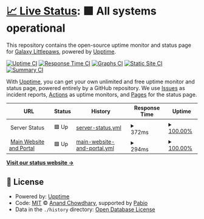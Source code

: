 # [📈 Live Status](https://galaxybreedables.com): <!--live status--> **🟩 All systems operational**

This repository contains the open-source uptime monitor and status page for [Galaxy Littlepaws](https://galaxylittlepaws.com), powered by [Upptime](https://github.com/upptime/upptime).

[![Uptime CI](https://github.com/GalaxyLittlepaws/breedable_upptime/workflows/Uptime%20CI/badge.svg)](https://github.com/GalaxyLittlepaws/breedable_upptime/actions?query=workflow%3A%22Uptime+CI%22)
[![Response Time CI](https://github.com/GalaxyLittlepaws/breedable_upptime/workflows/Response%20Time%20CI/badge.svg)](https://github.com/GalaxyLittlepaws/breedable_upptime/actions?query=workflow%3A%22Response+Time+CI%22)
[![Graphs CI](https://github.com/GalaxyLittlepaws/breedable_upptime/workflows/Graphs%20CI/badge.svg)](https://github.com/GalaxyLittlepaws/breedable_upptime/actions?query=workflow%3A%22Graphs+CI%22)
[![Static Site CI](https://github.com/GalaxyLittlepaws/breedable_upptime/workflows/Static%20Site%20CI/badge.svg)](https://github.com/GalaxyLittlepaws/breedable_upptime/actions?query=workflow%3A%22Static+Site+CI%22)
[![Summary CI](https://github.com/GalaxyLittlepaws/breedable_upptime/workflows/Summary%20CI/badge.svg)](https://github.com/GalaxyLittlepaws/breedable_upptime/actions?query=workflow%3A%22Summary+CI%22)

With [Upptime](https://upptime.js.org), you can get your own unlimited and free uptime monitor and status page, powered entirely by a GitHub repository. We use [Issues](https://github.com/GalaxyLittlepaws/breedable_upptime/issues) as incident reports, [Actions](https://github.com/GalaxyLittlepaws/breedable_upptime/actions) as uptime monitors, and [Pages](https://galaxybreedables.com) for the status page.

<!--start: status pages-->
<!-- This summary is generated by Upptime (https://github.com/upptime/upptime) -->
<!-- Do not edit this manually, your changes will be overwritten -->
<!-- prettier-ignore -->
| URL | Status | History | Response Time | Uptime |
| --- | ------ | ------- | ------------- | ------ |
| <img alt="" src="https://icons.duckduckgo.com/ip3/null.ico" height="13"> Server Status | 🟩 Up | [server-status.yml](https://github.com/GalaxyLittlepaws/breedable_uptime/commits/HEAD/history/server-status.yml) | <details><summary><img alt="Response time graph" src="./graphs/server-status/response-time-week.png" height="20"> 372ms</summary><br><a href="https://galaxybreedables.com/history/server-status"><img alt="Response time 372" src="https://img.shields.io/endpoint?url=https%3A%2F%2Fraw.githubusercontent.com%2FGalaxyLittlepaws%2Fbreedable_uptime%2FHEAD%2Fapi%2Fserver-status%2Fresponse-time.json"></a><br><a href="https://galaxybreedables.com/history/server-status"><img alt="24-hour response time 372" src="https://img.shields.io/endpoint?url=https%3A%2F%2Fraw.githubusercontent.com%2FGalaxyLittlepaws%2Fbreedable_uptime%2FHEAD%2Fapi%2Fserver-status%2Fresponse-time-day.json"></a><br><a href="https://galaxybreedables.com/history/server-status"><img alt="7-day response time 372" src="https://img.shields.io/endpoint?url=https%3A%2F%2Fraw.githubusercontent.com%2FGalaxyLittlepaws%2Fbreedable_uptime%2FHEAD%2Fapi%2Fserver-status%2Fresponse-time-week.json"></a><br><a href="https://galaxybreedables.com/history/server-status"><img alt="30-day response time 372" src="https://img.shields.io/endpoint?url=https%3A%2F%2Fraw.githubusercontent.com%2FGalaxyLittlepaws%2Fbreedable_uptime%2FHEAD%2Fapi%2Fserver-status%2Fresponse-time-month.json"></a><br><a href="https://galaxybreedables.com/history/server-status"><img alt="1-year response time 372" src="https://img.shields.io/endpoint?url=https%3A%2F%2Fraw.githubusercontent.com%2FGalaxyLittlepaws%2Fbreedable_uptime%2FHEAD%2Fapi%2Fserver-status%2Fresponse-time-year.json"></a></details> | <details><summary><a href="https://galaxybreedables.com/history/server-status">100.00%</a></summary><a href="https://galaxybreedables.com/history/server-status"><img alt="All-time uptime 100.00%" src="https://img.shields.io/endpoint?url=https%3A%2F%2Fraw.githubusercontent.com%2FGalaxyLittlepaws%2Fbreedable_uptime%2FHEAD%2Fapi%2Fserver-status%2Fuptime.json"></a><br><a href="https://galaxybreedables.com/history/server-status"><img alt="24-hour uptime 100.00%" src="https://img.shields.io/endpoint?url=https%3A%2F%2Fraw.githubusercontent.com%2FGalaxyLittlepaws%2Fbreedable_uptime%2FHEAD%2Fapi%2Fserver-status%2Fuptime-day.json"></a><br><a href="https://galaxybreedables.com/history/server-status"><img alt="7-day uptime 100.00%" src="https://img.shields.io/endpoint?url=https%3A%2F%2Fraw.githubusercontent.com%2FGalaxyLittlepaws%2Fbreedable_uptime%2FHEAD%2Fapi%2Fserver-status%2Fuptime-week.json"></a><br><a href="https://galaxybreedables.com/history/server-status"><img alt="30-day uptime 100.00%" src="https://img.shields.io/endpoint?url=https%3A%2F%2Fraw.githubusercontent.com%2FGalaxyLittlepaws%2Fbreedable_uptime%2FHEAD%2Fapi%2Fserver-status%2Fuptime-month.json"></a><br><a href="https://galaxybreedables.com/history/server-status"><img alt="1-year uptime 100.00%" src="https://img.shields.io/endpoint?url=https%3A%2F%2Fraw.githubusercontent.com%2FGalaxyLittlepaws%2Fbreedable_uptime%2FHEAD%2Fapi%2Fserver-status%2Fuptime-year.json"></a></details>
| <img alt="" src="https://icons.duckduckgo.com/ip3/galaxybreedables.com.ico" height="13"> [Main Website and Portal](https://galaxybreedables.com) | 🟩 Up | [main-website-and-portal.yml](https://github.com/GalaxyLittlepaws/breedable_uptime/commits/HEAD/history/main-website-and-portal.yml) | <details><summary><img alt="Response time graph" src="./graphs/main-website-and-portal/response-time-week.png" height="20"> 294ms</summary><br><a href="https://galaxybreedables.com/history/main-website-and-portal"><img alt="Response time 294" src="https://img.shields.io/endpoint?url=https%3A%2F%2Fraw.githubusercontent.com%2FGalaxyLittlepaws%2Fbreedable_uptime%2FHEAD%2Fapi%2Fmain-website-and-portal%2Fresponse-time.json"></a><br><a href="https://galaxybreedables.com/history/main-website-and-portal"><img alt="24-hour response time 294" src="https://img.shields.io/endpoint?url=https%3A%2F%2Fraw.githubusercontent.com%2FGalaxyLittlepaws%2Fbreedable_uptime%2FHEAD%2Fapi%2Fmain-website-and-portal%2Fresponse-time-day.json"></a><br><a href="https://galaxybreedables.com/history/main-website-and-portal"><img alt="7-day response time 294" src="https://img.shields.io/endpoint?url=https%3A%2F%2Fraw.githubusercontent.com%2FGalaxyLittlepaws%2Fbreedable_uptime%2FHEAD%2Fapi%2Fmain-website-and-portal%2Fresponse-time-week.json"></a><br><a href="https://galaxybreedables.com/history/main-website-and-portal"><img alt="30-day response time 294" src="https://img.shields.io/endpoint?url=https%3A%2F%2Fraw.githubusercontent.com%2FGalaxyLittlepaws%2Fbreedable_uptime%2FHEAD%2Fapi%2Fmain-website-and-portal%2Fresponse-time-month.json"></a><br><a href="https://galaxybreedables.com/history/main-website-and-portal"><img alt="1-year response time 294" src="https://img.shields.io/endpoint?url=https%3A%2F%2Fraw.githubusercontent.com%2FGalaxyLittlepaws%2Fbreedable_uptime%2FHEAD%2Fapi%2Fmain-website-and-portal%2Fresponse-time-year.json"></a></details> | <details><summary><a href="https://galaxybreedables.com/history/main-website-and-portal">100.00%</a></summary><a href="https://galaxybreedables.com/history/main-website-and-portal"><img alt="All-time uptime 100.00%" src="https://img.shields.io/endpoint?url=https%3A%2F%2Fraw.githubusercontent.com%2FGalaxyLittlepaws%2Fbreedable_uptime%2FHEAD%2Fapi%2Fmain-website-and-portal%2Fuptime.json"></a><br><a href="https://galaxybreedables.com/history/main-website-and-portal"><img alt="24-hour uptime 100.00%" src="https://img.shields.io/endpoint?url=https%3A%2F%2Fraw.githubusercontent.com%2FGalaxyLittlepaws%2Fbreedable_uptime%2FHEAD%2Fapi%2Fmain-website-and-portal%2Fuptime-day.json"></a><br><a href="https://galaxybreedables.com/history/main-website-and-portal"><img alt="7-day uptime 100.00%" src="https://img.shields.io/endpoint?url=https%3A%2F%2Fraw.githubusercontent.com%2FGalaxyLittlepaws%2Fbreedable_uptime%2FHEAD%2Fapi%2Fmain-website-and-portal%2Fuptime-week.json"></a><br><a href="https://galaxybreedables.com/history/main-website-and-portal"><img alt="30-day uptime 100.00%" src="https://img.shields.io/endpoint?url=https%3A%2F%2Fraw.githubusercontent.com%2FGalaxyLittlepaws%2Fbreedable_uptime%2FHEAD%2Fapi%2Fmain-website-and-portal%2Fuptime-month.json"></a><br><a href="https://galaxybreedables.com/history/main-website-and-portal"><img alt="1-year uptime 100.00%" src="https://img.shields.io/endpoint?url=https%3A%2F%2Fraw.githubusercontent.com%2FGalaxyLittlepaws%2Fbreedable_uptime%2FHEAD%2Fapi%2Fmain-website-and-portal%2Fuptime-year.json"></a></details>

<!--end: status pages-->

[**Visit our status website →**](https://galaxybreedables.com)

## 📄 License

- Powered by: [Upptime](https://github.com/upptime/upptime)
- Code: [MIT](./LICENSE) © [Anand Chowdhary](https://anandchowdhary.com), supported by [Pabio](https://pabio.com)
- Data in the `./history` directory: [Open Database License](https://opendatacommons.org/licenses/odbl/1-0/)
